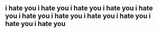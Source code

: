 ## i hate you i hate you i hate you i hate you i hate you i hate you i hate you i hate you i hate you i hate you i hate you 
